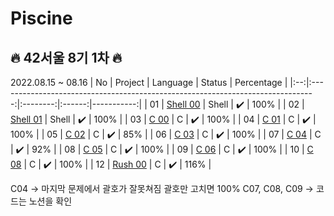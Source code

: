 # Piscine 
## :fire: 42서울 8기 1차 :fire:
2022.08.15 ~ 08.16 
| No |                                     Project                                     | Language | Status | Percentage |
|:--:|:-------------------------------------------------------------------------------:|:--------:|:------:|-----------:|
| 01 | [Shell 00](https://github.com/minseo0228/Piscine/tree/main/shell00) |   Shell  |    ✔️   |       100% |
| 02 | [Shell 01](https://github.com/minseo0228/Piscine/tree/main/shell01) |   Shell  |    ✔️   |       100% |
| 03 | [C 00](https://github.com/minseo0228/Piscine/tree/main/c00) |   C  |    ✔️   |       100% |
| 04 | [C 01](https://github.com/minseo0228/Piscine/tree/main/c01) |   C  |    ✔️   |       100% |
| 05 | [C 02](https://github.com/minseo0228/Piscine/tree/main/c02) |   C  |    ✔️   |       85% |
| 06 | [C 03](https://github.com/minseo0228/Piscine/tree/main/c03) |   C  |    ✔️   |       100% |
| 07 | [C 04](https://github.com/minseo0228/Piscine/tree/main/c04) |   C  |    ✔️   |       92% |
| 08 | [C 05](https://github.com/minseo0228/Piscine/tree/main/c05) |   C  |    ✔️   |       100% |
| 09 | [C 06](https://github.com/minseo0228/Piscine/tree/main/c06) |   C  |    ✔️   |       100% |
| 10 | [C 08](https://github.com/sua1223/Piscine/tree/main/C_08) |   C  |    ✔️   |       100% |
| 12 | [Rush 00](https://github.com/sua1223/Piscine/tree/main/Rush_00) |   C  |   ✔️  |       116% |

C04 -> 마지막 문제에서 괄호가 잘못쳐짐 괄호만 고치면 100%
C07, C08, C09 -> 코드는 노션을 확인 
